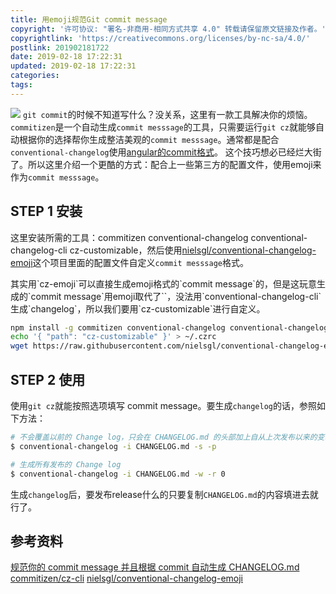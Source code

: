 ```yaml
---
title: 用emoji规范Git commit message
copyright: '许可协议: "署名-非商用-相同方式共享 4.0" 转载请保留原文链接及作者。'
copyrightlink: 'https://creativecommons.org/licenses/by-nc-sa/4.0/'
postlink: 201902181722
date: 2019-02-18 17:22:31
updated: 2019-02-18 17:22:31
categories:
tags:
---
```

![](https://coolrc-blog.oss-cn-shenzhen.aliyuncs.com/19-02-18/snipaste_20190218_181705.png)
`git commit`的时候不知道写什么？没关系，这里有一款工具解决你的烦恼。`commitizen`是一个自动生成`commit messsage`的工具，只需要运行`git cz`就能够自动根据你的选择帮你生成整洁美观的`commit messsage`。通常都是配合`conventional-changelog`使用[angular的commit格式](https://github.com/angular/angular.js/blob/master/DEVELOPERS.md#-git-commit-guidelines)。
这个技巧想必已经烂大街了。所以这里介绍一个更酷的方式：配合上一些第三方的配置文件，使用emoji来作为`commit messsage`。<!--more-->

## STEP 1 安装

这里安装所需的工具：commitizen conventional-changelog conventional-changelog-cli cz-customizable，然后使用[nielsgl/conventional-changelog-emoji](https://github.com/nielsgl/conventional-changelog-emoji)这个项目里面的配置文件自定义`commit messsage`格式。

<p class="tip">其实用`cz-emoji`可以直接生成emoji格式的`commit message`的，但是这玩意生成的`commit message`用emoji取代了`<type>`，没法用`conventional-changelog-cli`生成`changelog`，所以我们要用`cz-customizable`进行自定义。</p>

```bash
npm install -g commitizen conventional-changelog conventional-changelog-cli cz-customizable
echo '{ "path": "cz-customizable" }' > ~/.czrc
wget https://raw.githubusercontent.com/nielsgl/conventional-changelog-emoji/master/.cz-config.js -O ~/.cz-config.js
```

## STEP 2 使用

使用`git cz`就能按照选项填写 commit message。要生成`changelog`的话，参照如下方法：

```bash
# 不会覆盖以前的 Change log，只会在 CHANGELOG.md 的头部加上自从上次发布以来的变动
$ conventional-changelog -i CHANGELOG.md -s -p 

# 生成所有发布的 Change log
$ conventional-changelog -i CHANGELOG.md -w -r 0
```

生成`changelog`后，要发布release什么的只要复制`CHANGELOG.md`的内容填进去就行了。

## 参考资料

[规范你的 commit message 并且根据 commit 自动生成 CHANGELOG.md](https://juejin.im/post/5bd2debfe51d457abc710b57)
[commitizen/cz-cli](https://github.com/commitizen/cz-cli)
[nielsgl/conventional-changelog-emoji](https://github.com/nielsgl/conventional-changelog-emoji)